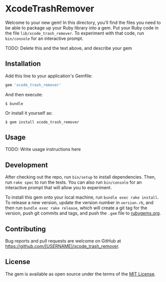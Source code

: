 # XcodeTrashRemover

Welcome to your new gem! In this directory, you'll find the files you need to be able to package up your Ruby library into a gem. Put your Ruby code in the file `lib/xcode_trash_remover`. To experiment with that code, run `bin/console` for an interactive prompt.

TODO: Delete this and the text above, and describe your gem

## Installation

Add this line to your application's Gemfile:

```ruby
gem 'xcode_trash_remover'
```

And then execute:

    $ bundle

Or install it yourself as:

    $ gem install xcode_trash_remover

## Usage

TODO: Write usage instructions here

## Development

After checking out the repo, run `bin/setup` to install dependencies. Then, run `rake spec` to run the tests. You can also run `bin/console` for an interactive prompt that will allow you to experiment.

To install this gem onto your local machine, run `bundle exec rake install`. To release a new version, update the version number in `version.rb`, and then run `bundle exec rake release`, which will create a git tag for the version, push git commits and tags, and push the `.gem` file to [rubygems.org](https://rubygems.org).

## Contributing

Bug reports and pull requests are welcome on GitHub at https://github.com/[USERNAME]/xcode_trash_remover.


## License

The gem is available as open source under the terms of the [MIT License](http://opensource.org/licenses/MIT).

